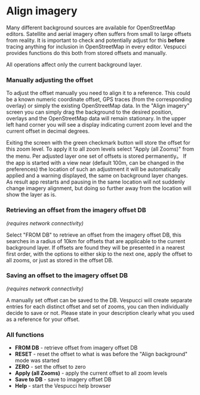 # Align imagery

Many different background sources are available for OpenStreetMap editors. Satellite and aerial imagery often suffers from small to large offsets from reality. It is important to check and potentially adjust for this **before** tracing anything for inclusion in OpenStreetMap in every editor. Vespucci provides functions do this both from stored offsets and manually.

All operations affect only the current background layer.

### Manually adjusting the offset

To adjust the offset manually you need to align it to a reference. This could be a known numeric coordinate offset, GPS traces (from the corresponding overlay) or simply the existing OpenStreetMap data. In the "Align imagery" screen you can simply drag the background to the desired position, overlays and the OpenStreetMap data will remain stationary. In the upper left hand corner you will see a display indicating current zoom level and the current offset in decimal degrees.

Exiting the screen with the green checkmark button will store the offset for this zoom level. To apply it to all zoom levels select "Apply (all Zooms)" from the menu. Per adjusted layer one set of offsets is stored permanently。 If the app is started with a view near (default 100m, can be changed in the preferences) the location of such an adjustment it will be automatically applied and a warning displayed, the same on background layer changes. As result app restarts and pausing in the same location will not suddenly change imagery alignment, but doing so further away from the location will show the layer as is.

### Retrieving an offset from the imagery offset DB

*(requires network connectivity)*

Select "FROM DB" to retrieve an offset from the imagery offset DB, this searches in a radius of 10km for offsets that are applicable to the current background layer. If offsets are found they will be presented in a nearest first order, with the options to either skip to the next one, apply the offset to all zooms, or just as stored in the offset DB.

### Saving an offset to the imagery offset DB

*(requires network connectivity)*

A manually set offset can be saved to the DB. Vespucci will create separate entries for each distinct offset and set of zooms, you can then individually decide to save or not. Please state in your description clearly what you used as a reference for your offset.

### All functions

 * **FROM DB** - retrieve offset from imagery offset DB
 * **RESET** - reset the offset to what is was before the "Align background" mode was started
 * **ZERO** - set the offset to zero
 * **Apply (all Zooms)** - apply the current offset to all zoom levels
 * **Save to DB** - save to imagery offset DB
 * **Help** - start the Vespucci help browser
 

